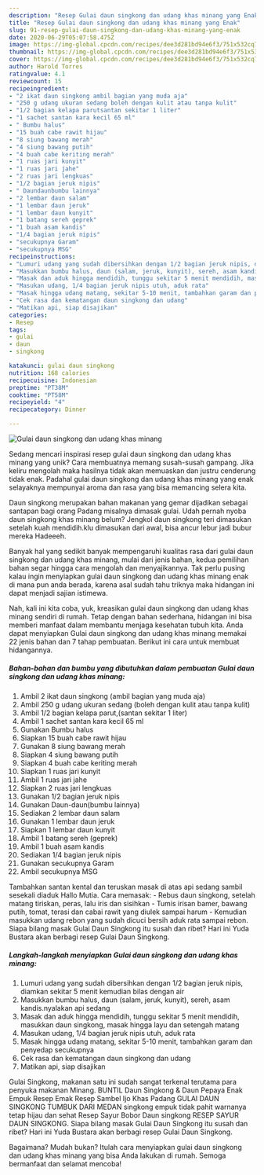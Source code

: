 ```yaml
---
description: "Resep Gulai daun singkong dan udang khas minang yang Enak"
title: "Resep Gulai daun singkong dan udang khas minang yang Enak"
slug: 91-resep-gulai-daun-singkong-dan-udang-khas-minang-yang-enak
date: 2020-06-29T05:07:58.475Z
image: https://img-global.cpcdn.com/recipes/dee3d281bd94e6f3/751x532cq70/gulai-daun-singkong-dan-udang-khas-minang-foto-resep-utama.jpg
thumbnail: https://img-global.cpcdn.com/recipes/dee3d281bd94e6f3/751x532cq70/gulai-daun-singkong-dan-udang-khas-minang-foto-resep-utama.jpg
cover: https://img-global.cpcdn.com/recipes/dee3d281bd94e6f3/751x532cq70/gulai-daun-singkong-dan-udang-khas-minang-foto-resep-utama.jpg
author: Harold Torres
ratingvalue: 4.1
reviewcount: 15
recipeingredient:
- "2 ikat daun singkong ambil bagian yang muda aja"
- "250 g udang ukuran sedang boleh dengan kulit atau tanpa kulit"
- "1/2 bagian kelapa parutsantan sekitar 1 liter"
- "1 sachet santan kara kecil 65 ml"
- " Bumbu halus"
- "15 buah cabe rawit hijau"
- "8 siung bawang merah"
- "4 siung bawang putih"
- "4 buah cabe keriting merah"
- "1 ruas jari kunyit"
- "1 ruas jari jahe"
- "2 ruas jari lengkuas"
- "1/2 bagian jeruk nipis"
- " Daundaunbumbu lainnya"
- "2 lembar daun salam"
- "1 lembar daun jeruk"
- "1 lembar daun kunyit"
- "1 batang sereh geprek"
- "1 buah asam kandis"
- "1/4 bagian jeruk nipis"
- "secukupnya Garam"
- "secukupnya MSG"
recipeinstructions:
- "Lumuri udang yang sudah dibersihkan dengan 1/2 bagian jeruk nipis, diamkan sekitar 5 menit kemudian bilas dengan air"
- "Masukkan bumbu halus, daun (salam, jeruk, kunyit), sereh, asam kandis.nyalakan api sedang"
- "Masak dan aduk hingga mendidih, tunggu sekitar 5 menit mendidih, masukkan daun singkong, masak hingga layu dan setengah matang"
- "Masukan udang, 1/4 bagian jeruk nipis utuh, aduk rata"
- "Masak hingga udang matang, sekitar 5-10 menit, tambahkan garam dan penyedap secukupnya"
- "Cek rasa dan kematangan daun singkong dan udang"
- "Matikan api, siap disajikan"
categories:
- Resep
tags:
- gulai
- daun
- singkong

katakunci: gulai daun singkong 
nutrition: 168 calories
recipecuisine: Indonesian
preptime: "PT38M"
cooktime: "PT58M"
recipeyield: "4"
recipecategory: Dinner

---
```



![Gulai daun singkong dan udang khas minang](https://img-global.cpcdn.com/recipes/dee3d281bd94e6f3/751x532cq70/gulai-daun-singkong-dan-udang-khas-minang-foto-resep-utama.jpg)

Sedang mencari inspirasi resep gulai daun singkong dan udang khas minang yang unik? Cara membuatnya memang susah-susah gampang. Jika keliru mengolah maka hasilnya tidak akan memuaskan dan justru cenderung tidak enak. Padahal gulai daun singkong dan udang khas minang yang enak selayaknya mempunyai aroma dan rasa yang bisa memancing selera kita.

Daun singkong merupakan bahan makanan yang gemar dijadikan sebagai santapan bagi orang Padang misalnya dimasak gulai. Udah pernah nyoba daun singkong khas minang belum? Jengkol daun singkong teri dimasukan setelah kuah mendidih.klu dimasukan dari awal, bisa ancur lebur jadi bubur mereka Hadeeeh.

Banyak hal yang sedikit banyak mempengaruhi kualitas rasa dari gulai daun singkong dan udang khas minang, mulai dari jenis bahan, kedua pemilihan bahan segar hingga cara mengolah dan menyajikannya. Tak perlu pusing kalau ingin menyiapkan gulai daun singkong dan udang khas minang enak di mana pun anda berada, karena asal sudah tahu triknya maka hidangan ini dapat menjadi sajian istimewa.


Nah, kali ini kita coba, yuk, kreasikan gulai daun singkong dan udang khas minang sendiri di rumah. Tetap dengan bahan sederhana, hidangan ini bisa memberi manfaat dalam membantu menjaga kesehatan tubuh kita. Anda dapat menyiapkan Gulai daun singkong dan udang khas minang memakai 22 jenis bahan dan 7 tahap pembuatan. Berikut ini cara untuk membuat hidangannya.

<!--inarticleads1-->

##### Bahan-bahan dan bumbu yang dibutuhkan dalam pembuatan Gulai daun singkong dan udang khas minang:

1. Ambil 2 ikat daun singkong (ambil bagian yang muda aja)
1. Ambil 250 g udang ukuran sedang (boleh dengan kulit atau tanpa kulit)
1. Ambil 1/2 bagian kelapa parut,(santan sekitar 1 liter)
1. Ambil 1 sachet santan kara kecil 65 ml
1. Gunakan  Bumbu halus
1. Siapkan 15 buah cabe rawit hijau
1. Gunakan 8 siung bawang merah
1. Siapkan 4 siung bawang putih
1. Siapkan 4 buah cabe keriting merah
1. Siapkan 1 ruas jari kunyit
1. Ambil 1 ruas jari jahe
1. Siapkan 2 ruas jari lengkuas
1. Gunakan 1/2 bagian jeruk nipis
1. Gunakan  Daun-daun(bumbu lainnya)
1. Sediakan 2 lembar daun salam
1. Gunakan 1 lembar daun jeruk
1. Siapkan 1 lembar daun kunyit
1. Ambil 1 batang sereh (geprek)
1. Ambil 1 buah asam kandis
1. Sediakan 1/4 bagian jeruk nipis
1. Gunakan secukupnya Garam
1. Ambil secukupnya MSG


Tambahkan santan kental dan teruskan masak di atas api sedang sambil sesekali diaduk Hallo Mutia. Cara memasak: - Rebus daun singkong, setelah matang tiriskan, peras, lalu iris dan sisihkan - Tumis irisan bamer, bawang putih, tomat, terasi dan cabai rawit yang diulek sampai harum - Kemudian masukkan udang rebon yang sudah dicuci bersih aduk rata sampai rebon. Siapa bilang masak Gulai Daun Singkong itu susah dan ribet? Hari ini Yuda Bustara akan berbagi resep Gulai Daun Singkong. 

<!--inarticleads2-->

##### Langkah-langkah menyiapkan Gulai daun singkong dan udang khas minang:

1. Lumuri udang yang sudah dibersihkan dengan 1/2 bagian jeruk nipis, diamkan sekitar 5 menit kemudian bilas dengan air
1. Masukkan bumbu halus, daun (salam, jeruk, kunyit), sereh, asam kandis.nyalakan api sedang
1. Masak dan aduk hingga mendidih, tunggu sekitar 5 menit mendidih, masukkan daun singkong, masak hingga layu dan setengah matang
1. Masukan udang, 1/4 bagian jeruk nipis utuh, aduk rata
1. Masak hingga udang matang, sekitar 5-10 menit, tambahkan garam dan penyedap secukupnya
1. Cek rasa dan kematangan daun singkong dan udang
1. Matikan api, siap disajikan


Gulai Singkong, makanan satu ini sudah sangat terkenal terutama para penyuka makanan Minang. BUNTIL Daun Singkong &amp; Daun Pepaya Enak Empuk Resep Emak Resep Sambel Ijo Khas Padang GULAI DAUN SINGKONG TUMBUK DARI MEDAN singkong empuk tidak pahit warnanya tetap hijau dan sehat Resep Sayur Bobor Daun singkong RESEP SAYUR DAUN SINGKONG. Siapa bilang masak Gulai Daun Singkong itu susah dan ribet? Hari ini Yuda Bustara akan berbagi resep Gulai Daun Singkong. 

Bagaimana? Mudah bukan? Itulah cara menyiapkan gulai daun singkong dan udang khas minang yang bisa Anda lakukan di rumah. Semoga bermanfaat dan selamat mencoba!
